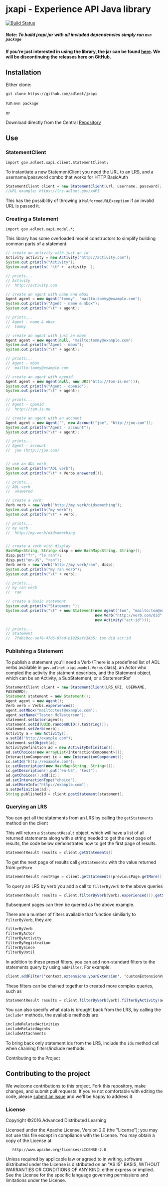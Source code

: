jxapi - Experience API Java library
=====
[![Build Status](https://travis-ci.org/adlnet/jxapi.png?branch=master)](https://travis-ci.org/adlnet/jxapi)

##### Note: To build jxapi jar with all included dependencies simply run `mvn package`

#### If you're just interested in using the library, the jar can be found [here](https://search.maven.org/#search%7Cga%7C1%7Cjxapi). We will be discontinuing the releases here on GitHub.

## Installation

Either clone:

`git clone https://github.com/adlnet/jxapi`

run `mvn package`

or 

Download directly from the Central [Repository](https://search.maven.org/#search%7Cga%7C1%7Cjxapi)

## Use

### StatementClient

`import gov.adlnet.xapi.client.StatementClient;`

To instantiate a new StatementClient you need the URL to an LRS, and a username/password combo that works for HTTP BasicAuth

```java
StatementClient client = new StatementClient(url, username, password);
//URL example: https://lrs.adlnet.gov/xAPI
```

This has the possiblitiy of throwing a ```MalformedURLException``` if an invalid URL is passed it.

### Creating a Statement

`import gov.adlnet.xapi.model.*;`

This library has some overloaded model constructors to simplify building common parts of a statement.  

```java
// create an activity with just an id
Activity activity = new Activity("http://activity.com");
System.out.println("Activity");
System.out.println( "\t" +  activity  );

// prints...
// Activity
//	http://activity.com

// create an agent with name and mbox
Agent agent = new Agent("tommy", "mailto:tommy@example.com");
System.out.println("Agent - name & mbox");
System.out.println("\t" + agent);

// prints...
// Agent - name & mbox
//	tommy

// create an agent with just an mbox
Agent agent = new Agent(null, "mailto:tommy@example.com")
System.out.println("Agent - mbox");
System.out.println("\t" + agent);

// prints...
// Agent - mbox
//	mailto:tommy@example.com

// create an agent with openid
Agent agent = new Agent(null, new URI("http://tom-is-me")));
System.out.println("Agent - openid");
System.out.println("\t" + agent);

// prints...
// Agent - openid
//	http://tom-is-me

// create an agent with an account
Agent agent = new Agent("", new Account("joe", "http://joe.com"));
System.out.println("Agent - account");
System.out.println("\t" + agent);

// prints...
// Agent - account
//	joe (http://joe.com)


// use an ADL verb
System.out.println("ADL verb");
System.out.println("\t" + Verbs.answered());

// prints...
// ADL verb
//	answered

// create a verb
Verb verb = new Verb("http://my.verb/didsomething");
System.out.println("my verb");
System.out.println("\t" + verb);

// prints...
// my verb
//	http://my.verb/didsomething


// create a verb with display 
HashMap<String, String> disp = new HashMap<String, String>();
disp.put("fr", "le ran");
disp.put("en-US", "ran");
Verb verb = new Verb("http://my.verb/ran", disp);
System.out.println("my ran verb");
System.out.println("\t" + verb);

// prints...
// my ran verb
//	ran

// create a basic statement
System.out.println("Statement ");
System.out.println("\t" + new Statement(new Agent("tom", "mailto:tom@example.com"), 
                                        new Verb("http://verb.com/did", getVerbDisp()),
                                        new Activity("act:id")));

// prints...
// Statement 
//	7fdbc0cc-aef8-47d6-97ad-b1929afc34b5: tom did act:id
```

### Publishing a Statement

To publish a statement you'll need a Verb (There is a predefined list of ADL verbs available in ```gov.adlnet.xapi.model.Verbs``` class), an Actor who compled the activity the statment describes, and the Statement object, which can be an Activity, a SubStatement, or a StatementRef

```java
StatementClient client = new StatementClient(LRS_URI, USERNAME,
PASSWORD);
Statement statement = new Statement();
Agent agent = new Agent();
Verb verb = Verbs.experienced();
agent.setMbox("mailto:test@example.com");
agent.setName("Tester McTesterson");
statement.setActor(agent);
statement.setId(UUID.randomUUID().toString());
statement.setVerb(verb);
Activity a = new Activity();
a.setId("http://example.com");
statement.setObject(a);
ActivityDefinition ad = new ActivityDefinition();
ad.setChoices(new ArrayList<InteractionComponent>());
InteractionComponent ic = new InteractionComponent();
ic.setId("http://example.com");
ic.setDescription(new HashMap<String, String>());
ic.getDescription().put("en-US", "test");
ad.getChoices().add(ic);
ad.setInteractionType("choice");
ad.setMoreInfo("http://example.com");
a.setDefinition(ad);
String publishedId = client.postStatement(statement);
```

### Querying an LRS

You can get all the statements from an LRS by calling the ```getStatements``` method on the client

This will return a ```StatementResult``` object, which will have a list of all returned statements along with a string needed to get the next page of results, the code below demonstrates how to get the first page of results.

```java
StatementResult results = client.getStatements()
```

To get the next page of results call ```getStatements``` with the value returned from ```getMore```

```java
StatementResult nextPage = client.getStatements(previousPage.getMore());
```

To query an LRS by verb you add a call to ```filterByVerb``` to the above queries

```java
StatementResult results = client.filterByVerb(Verbs.experienced()).getStatements();
```

Subsequent pages can then be queried as the above example.

There are a number of filters available that function similiarly to ```filterByVerb```, they are

```java
filterByVerb
filterByActor
filterByActivity
filterByRegistration
filterBySince
filterByUntil
```

In addition to these preset filters, you can add non-standard filters to the statements query by using `addFilter`. For example:
```java
client.addFilter('context.extensions.yourExtension', 'customExtensionValue').getStatements();
```

These filters can be chained together to created more complex queries, such as

```java
StatementResult results = client.filterByVerb(verb).filterByActivity(activity).getStatements();
```

You can also specify what data is brought back from the LRS, by calling the ```include*``` methods, the available methods are

```java
includeRelatedActivities
includeRelatedAgents
includeAttachments
```

To bring back only statement ids from the LRS, include the ```ids``` method call when chaining filters/include methods

Contributing to the Project
## Contributing to the project
We welcome contributions to this project. Fork this repository, make changes, and submit pull requests. If you're not comfortable with editing the code, please [submit an issue](https://github.com/adlnet/jxapi/issues) and we'll be happy to address it. 


### License
   Copyright &copy;2016 Advanced Distributed Learning

   Licensed under the Apache License, Version 2.0 (the "License");
   you may not use this file except in compliance with the License.
   You may obtain a copy of the License at

       http://www.apache.org/licenses/LICENSE-2.0

   Unless required by applicable law or agreed to in writing, software
   distributed under the License is distributed on an "AS IS" BASIS,
   WITHOUT WARRANTIES OR CONDITIONS OF ANY KIND, either express or implied.
   See the License for the specific language governing permissions and
   limitations under the License.
